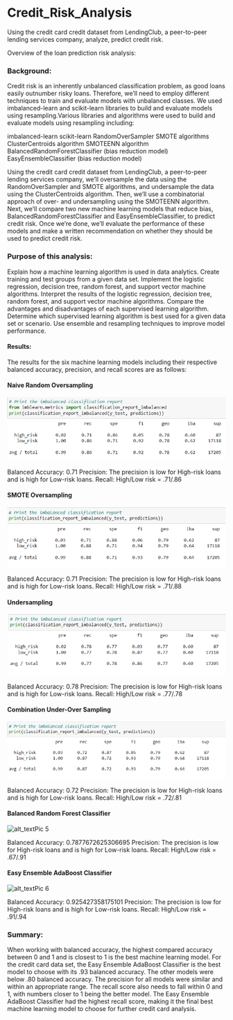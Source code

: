 # Credit_Risk_Analysis
Using the credit card credit dataset from LendingClub, a peer-to-peer lending services company, analyze, predict credit risk.

Overview of the loan prediction risk analysis:

### Background:
Credit risk is an inherently unbalanced classification problem, as good loans easily outnumber risky loans. Therefore, we’ll need to employ different techniques to train and evaluate models with unbalanced classes. We used imbalanced-learn and scikit-learn libraries to build and evaluate models using resampling.Various libraries and algorithms were used to build and evaluate models using resampling including:

imbalanced-learn
scikit-learn
RandomOverSampler
SMOTE algorithms
ClusterCentroids algorithm
SMOTEENN algorithm
BalancedRandomForestClassifier (bias reduction model)
EasyEnsembleClassifier (bias reduction model)

Using the credit card credit dataset from LendingClub, a peer-to-peer lending services company, we’ll oversample the data using the RandomOverSampler and SMOTE algorithms, and undersample the data using the ClusterCentroids algorithm. Then, we’ll use a combinatorial approach of over- and undersampling using the SMOTEENN algorithm. Next, we’ll compare two new machine learning models that reduce bias, BalancedRandomForestClassifier and EasyEnsembleClassifier, to predict credit risk. Once we’re done, we’ll evaluate the performance of these models and make a written recommendation on whether they should be used to predict credit risk.

### Purpose of this analysis:
Explain how a machine learning algorithm is used in data analytics.
Create training and test groups from a given data set.
Implement the logistic regression, decision tree, random forest, and support vector machine algorithms.
Interpret the results of the logistic regression, decision tree, random forest, and support vector machine algorithms.
Compare the advantages and disadvantages of each supervised learning algorithm.
Determine which supervised learning algorithm is best used for a given data set or scenario.
Use ensemble and resampling techniques to improve model performance.

#### Results:
The results for the six machine learning models including their respective balanced accuracy, precision, and recall scores are as follows:

#### Naive Random Oversampling

![alt_text](https://github.com/RGK73/Credit_Risk_Analysis/blob/main/Images/Naive_Random_Sampling.png)

Balanced Accuracy: 0.71
Precision: The precision is low for High-risk loans and is high for Low-risk loans.
Recall: High/Low risk = .71/.86

#### SMOTE Oversampling

![alt_text](https://github.com/RGK73/Credit_Risk_Analysis/blob/main/Images/SMOTE_oversampling.png)

Balanced Accuracy: 0.71
Precision: The precision is low for High-risk loans and is high for Low-risk loans.
Recall: High/Low risk = .71/.88

#### Undersampling

![alt_text](https://github.com/RGK73/Credit_Risk_Analysis/blob/main/Images/undersampling.png)

Balanced Accuracy: 0.78
Precision: The precision is low for High-risk loans and is high for Low-risk loans.
Recall: High/Low risk = .77/.78

#### Combination Under-Over Sampling

![alt_text](https://github.com/RGK73/Credit_Risk_Analysis/blob/main/Images/combined_under_over_sampling.png)

Balanced Accuracy: 0.72
Precision: The precision is low for High-risk loans and is high for Low-risk loans.
Recall: High/Low risk = .72/.81

#### Balanced Random Forest Classifier

![alt_text]()Pic 5

Balanced Accuracy: 0.7877672625306695
Precision: The precision is low for High-risk loans and is high for Low-risk loans.
Recall: High/Low risk = .67/.91

#### Easy Ensemble AdaBoost Classifier

![alt_text]()Pic 6

Balanced Accuracy: 0.925427358175101
Precision: The precision is low for High-risk loans and is high for Low-risk loans.
Recall: High/Low risk = .91/.94

### Summary:
When working with balanced accuracy, the highest compared accuracy between 0 and 1 and is closest to 1 is the best machine learning model. For the credit card data set, the Easy Ensemble AdaBoost Classifier is the best model to choose with its .93 balanced accuracy. The other models were below .80 balanced accuracy. The precision for all models were similar and within an appropriate range. The recall score also needs to fall within 0 and 1, with numbers closer to 1 being the better model. The Easy Ensemble AdaBoost Classifier had the highest recall score, making it the final best machine learning model to choose for further credit card analysis.
